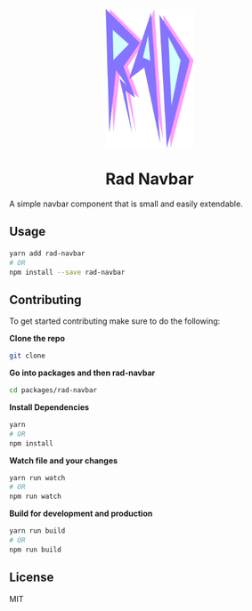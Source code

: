 <p align="center">
  <img align="center" src="./../../assets/RAD.png" height="250"/>
</p>
<h1 align="center">Rad Navbar</h1>

A simple navbar component that is small and easily extendable.

## Usage
```bash
yarn add rad-navbar
# OR
npm install --save rad-navbar
```

## Contributing
To get started contributing make sure to do the following:

__Clone the repo__
```bash
git clone
```

__Go into packages and then rad-navbar__
```bash
cd packages/rad-navbar
```

__Install Dependencies__
```bash
yarn
# OR
npm install
```

__Watch file and your changes__
```bash
yarn run watch
# OR
npm run watch
```

__Build for development and production__
```bash
yarn run build
# OR
npm run build
```

## License
MIT
